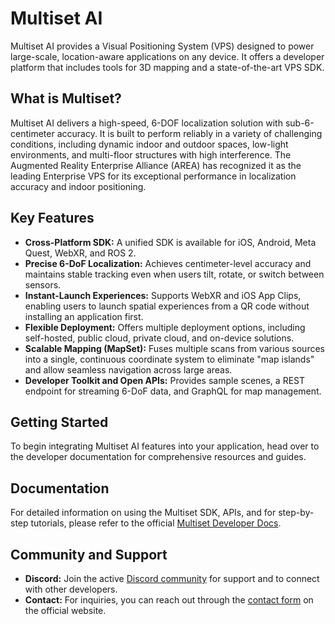 # Multiset AI

Multiset AI provides a Visual Positioning System (VPS) designed to power large-scale, location-aware applications on any device. It offers a developer platform that includes tools for 3D mapping and a state-of-the-art VPS SDK.

## What is Multiset?

Multiset AI delivers a high-speed, 6-DOF localization solution with sub-6-centimeter accuracy. It is built to perform reliably in a variety of challenging conditions, including dynamic indoor and outdoor spaces, low-light environments, and multi-floor structures with high interference. The Augmented Reality Enterprise Alliance (AREA) has recognized it as the leading Enterprise VPS for its exceptional performance in localization accuracy and indoor positioning.

## Key Features

*   **Cross-Platform SDK:** A unified SDK is available for iOS, Android, Meta Quest, WebXR, and ROS 2.
*   **Precise 6-DoF Localization:** Achieves centimeter-level accuracy and maintains stable tracking even when users tilt, rotate, or switch between sensors.
*   **Instant-Launch Experiences:** Supports WebXR and iOS App Clips, enabling users to launch spatial experiences from a QR code without installing an application first.
*   **Flexible Deployment:** Offers multiple deployment options, including self-hosted, public cloud, private cloud, and on-device solutions.
*   **Scalable Mapping (MapSet):** Fuses multiple scans from various sources into a single, continuous coordinate system to eliminate "map islands" and allow seamless navigation across large areas.
*   **Developer Toolkit and Open APIs:** Provides sample scenes, a REST endpoint for streaming 6-DoF data, and GraphQL for map management.

## Getting Started

To begin integrating Multiset AI features into your application, head over to the developer documentation for comprehensive resources and guides.

## Documentation

For detailed information on using the Multiset SDK, APIs, and for step-by-step tutorials, please refer to the official [Multiset Developer Docs](https://docs.multiset.ai/).

## Community and Support

*   **Discord:** Join the active [Discord community](https://discord.com/invite/vayYR29D4f) for support and to connect with other developers.
*   **Contact:** For inquiries, you can reach out through the [contact form](https://www.multiset.ai) on the official website.
